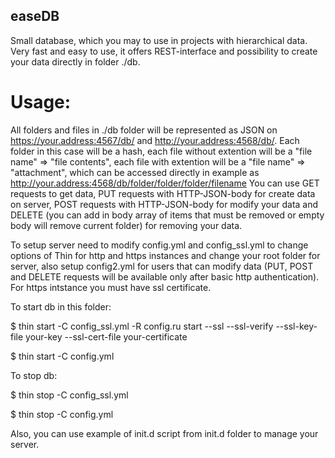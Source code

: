 easeDB
-----

Small database, which you may to use in projects with hierarchical data.
Very fast and easy to use, it offers REST-interface and possibility to create your data directly in folder ./db.

Usage:
======
All folders and files in ./db folder will be represented as JSON on https://your.address:4567/db/ and http://your.address:4568/db/. Each folder in this case will be a hash, each file without extention will be a "file name" => "file contents", each file with extention will be a "file name" => "attachment", which can be accessed directly in example as http://your.address:4568/db/folder/folder/folder/filename
You can use GET requests to get data, PUT requests with HTTP-JSON-body for create data on server, POST requests with HTTP-JSON-body for modify your data and DELETE (you can add in body array of items that must be removed or empty body will remove current folder) for removing your data.

To setup server need to modify config.yml and config_ssl.yml to change options of Thin for http and https instances and change your root folder for server, also setup config2.yml for users that can modify data (PUT, POST and DELETE requests will be available only after basic http authentication). For https intstance you must have ssl certificate.

To start db in this folder:

$ thin start -C config_ssl.yml -R config.ru start --ssl --ssl-verify --ssl-key-file your-key --ssl-cert-file your-certificate

$ thin start -C config.yml

To stop db:

$ thin stop -C config_ssl.yml

$ thin stop -C config.yml 

Also, you can use example of init.d script from init.d folder to manage your server.